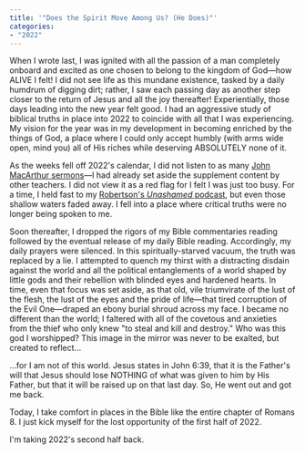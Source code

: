 ```yaml
---
title: '"Does the Spirit Move Among Us? (He Does)"'
categories:
- "2022"
---
```


When I wrote last, I was ignited with all the passion of a man completely onboard and excited as one chosen to belong to the kingdom of God—how ALIVE I felt!  I did not see life as this mundane existence, tasked by a daily humdrum of digging dirt; rather, I saw each passing day as another step closer to the return of Jesus and all the joy thereafter!  Experientially, those days leading into the new year felt good. I had an aggressive study of biblical truths in place into 2022 to coincide with all that I was experiencing.  My vision for the year was in my development in becoming  enriched by the things of God, a place where I could only accept humbly (with arms wide open, mind you) all of His riches while deserving ABSOLUTELY none of it.

As the weeks fell off 2022's calendar, I did not listen to as many [John MacArthur sermons](https://www.gty.org/broadcasts/gracestream)—I had already set aside the supplement content by other teachers.  I did not view it as a red flag for I felt I was just too busy.  For a time, I held fast to my [Robertson's *Unashamed* podcast](https://www.youtube.com/c/PhilRobertsononBlazeTV), but even those shallow waters faded away.  I fell into a place where critical truths were no longer being spoken to me.

Soon thereafter, I dropped the rigors of my Bible commentaries reading followed by the eventual release of my daily Bible reading.  Accordingly, my daily prayers were silenced.  In this spiritually-starved vacuum, the truth was replaced by a lie.  I attempted to quench my thirst with a distracting disdain against the world and all the political entanglements of a world shaped by little gods and their rebellion with blinded eyes and hardened hearts.  In time, even that focus was set aside, as that old, vile triumvirate of the lust of the flesh, the lust of the eyes and the pride of life—that tired corruption of the Evil One—draped an ebony burial shroud across my face. I became no different than the world; I faltered with all of the covetous and anxieties from the thief who only knew "to steal and kill and destroy."  Who was this god I worshipped?  This image in the mirror was never to be exalted, but created to reflect...

...for I am not of this world.  Jesus states in John 6:39, that it is the Father's will that Jesus should lose NOTHING of what was given to him by His Father, but that it will be raised up on that last day.  So, He went out and got me back. 

Today, I take comfort in places in the Bible like the entire chapter of Romans 8.  I just kick myself for the lost opportunity of the first half of 2022.

I'm taking 2022's second half back.

